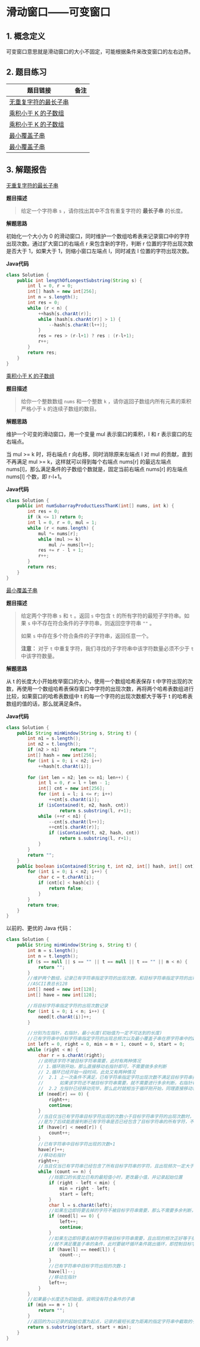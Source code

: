 # 滑动窗口——可变窗口

## 1. 概念定义

可变窗口意思就是滑动窗口的大小不固定，可能根据条件来改变窗口的左右边界。

## 2. 题目练习

| 题目链接                                                     | 备注 |
| ------------------------------------------------------------ | ---- |
| [无重复字符的最长子串](https://leetcode.cn/problems/longest-substring-without-repeating-characters/) |      |
| [乘积小于 K 的子数组](https://leetcode.cn/problems/ZVAVXX/)  |      |
| [乘积小于 K 的子数组](https://leetcode.cn/problems/subarray-product-less-than-k/) |      |
| [最小覆盖子串](https://leetcode.cn/problems/M1oyTv/)         |      |
| [最小覆盖子串](https://leetcode.cn/problems/minimum-window-substring/) |      |

## 3. 解题报告

[无重复字符的最长子串](https://leetcode.cn/problems/longest-substring-without-repeating-characters/)

**题目描述**

> 给定一个字符串 `s` ，请你找出其中不含有重复字符的 **最长子串** 的长度。

**解题思路**

初始化一个大小为 0 的滑动窗口，同时维护一个数组哈希表来记录窗口中的字符出现次数。通过扩大窗口的右端点 r 来包含新的字符，判断 r 位置的字符出现次数是否大于 1，如果大于 1，则缩小窗口左端点 l，同时减去 l 位置的字符出现次数。

**Java代码**

```java
class Solution {
    public int lengthOfLongestSubstring(String s) {
        int l = 0, r = 0;
        int[] hash = new int[256];
        int n = s.length();
        int res = 0;
        while (r < n) {
            ++hash[s.charAt(r)];
            while (hash[s.charAt(r)] > 1) {
                --hash[s.charAt(l++)];
            }
            res = res > (r-l+1) ? res : (r-l+1);
            r++;
        }
        return res;
    }
}
```

[乘积小于 K 的子数组](https://leetcode.cn/problems/ZVAVXX/)

**题目描述**

> 给你一个整数数组 `nums` 和一个整数 `k` ，请你返回子数组内所有元素的乘积严格小于 `k` 的连续子数组的数目。

**解题思路**

维护一个可变的滑动窗口，用一个变量 mul 表示窗口的乘积，l 和 r 表示窗口的左右端点。

当 mul >= k 时，将右端点 r 向右移，同时消除原来左端点 l 对 mul 的贡献，直到不再满足 mul >= k，这样就可以得到每个右端点 nums[r] 的最远左端点 nums[l]，那么满足条件的子数组个数就是，固定当前右端点 nums[r] 的左端点 nums[l] 个数，即 r-l+1。

**Java代码**

```java
class Solution {
    public int numSubarrayProductLessThanK(int[] nums, int k) {
        int res = 0;
        if (k <= 1) return 0;
        int l = 0, r = 0, mul = 1;
        while (r < nums.length) {
            mul *= nums[r];
            while (mul >= k)
                mul /= nums[l++];
            res += r - l + 1;
            r++;
        }
        return res;
    }
}
```

[最小覆盖子串](https://leetcode.cn/problems/M1oyTv/)

**题目描述**

> 给定两个字符串 `s` 和 `t` 。返回 `s` 中包含 `t` 的所有字符的最短子字符串。如果 `s` 中不存在符合条件的子字符串，则返回空字符串 `""` 。
>
> 如果 `s` 中存在多个符合条件的子字符串，返回任意一个。
>
>  
>
> **注意：** 对于 `t` 中重复字符，我们寻找的子字符串中该字符数量必须不少于 `t` 中该字符数量。

**解题思路**

从 t 的长度大小开始枚举窗口的大小，使用一个数组哈希表保存 t 中字符出现的次数，再使用一个数组哈希表保存窗口中字符的出现次数，再将两个哈希表数组进行比较，如果窗口的哈希表数组中 t 的每一个字符的出现次数都大于等于 t 的哈希表数组的值的话，那么就满足条件。

**Java代码**

```java
class Solution {
    public String minWindow(String s, String t) {
        int n1 = s.length();
        int n2 = t.length();
        if (n2 > n1)    return "";
        int[] hash = new int[256];
        for (int i = 0; i < n2; i++)
            ++hash[t.charAt(i)];
        
        for (int len = n2; len <= n1; len++) {
            int l = 0, r = l + len - 1;
            int[] cnt = new int[256];
            for (int i = l; i <= r; i++)
                ++cnt[s.charAt(i)];
            if (isContained(t, n2, hash, cnt))
                    return s.substring(l, r+1);
            while (++r < n1) {
                --cnt[s.charAt(l++)];
                ++cnt[s.charAt(r)];
                if (isContained(t, n2, hash, cnt))
                    return s.substring(l, r+1);
            }
        }
        return "";
    }
    public boolean isContained(String t, int n2, int[] hash, int[] cnt) {
        for (int i = 0; i < n2; i++) {
            char c = t.charAt(i);
            if (cnt[c] < hash[c]) {
                return false;
            }
        }
        return true;
    }
}
```

以前的、更优的 Java 代码：

```java
class Solution {
    public String minWindow(String s, String t) {
        int m = s.length();
        int n = t.length();
        if (s == null || s == "" || t == null || t == "" || m < n) {
            return "";
        }
        //维护两个数组，记录已有字符串指定字符的出现次数，和目标字符串指定字符的出现次数
        //ASCII表总长128
        int[] need = new int[128];
        int[] have = new int[128];

        //将目标字符串指定字符的出现次数记录
        for (int i = 0; i < n; i++) {
            need[t.charAt(i)]++;
        }

        //分别为左指针，右指针，最小长度(初始值为一定不可达到的长度)
        //已有字符串中目标字符串指定字符的出现总频次以及最小覆盖子串在原字符串中的起始位置
        int left = 0, right = 0, min = m + 1, count = 0, start = 0;
        while (right < m) {
            char r = s.charAt(right);
            //说明该字符不被目标字符串需要，此时有两种情况
            // 1.循环刚开始，那么直接移动右指针即可，不需要做多余判断
            // 2.循环已经开始一段时间，此处又有两种情况
            //  2.1 上一次条件不满足，已有字符串指定字符出现次数不满足目标字符串指定字符出现次数，那么此时
            //      如果该字符还不被目标字符串需要，就不需要进行多余判断，右指针移动即可
            //  2.2 左指针已经移动完毕，那么此时就相当于循环刚开始，同理直接移动右指针
            if (need[r] == 0) {
                right++;
                continue;
            }
            //当且仅当已有字符串目标字符出现的次数小于目标字符串字符的出现次数时，count才会+1
            //是为了后续能直接判断已有字符串是否已经包含了目标字符串的所有字符，不需要挨个比对字符出现的次数
            if (have[r] < need[r]) {
                count++;
            }
            //已有字符串中目标字符出现的次数+1
            have[r]++;
            //移动右指针
            right++;
            //当且仅当已有字符串已经包含了所有目标字符串的字符，且出现频次一定大于或等于指定频次
            while (count == n) {
                //挡窗口的长度比已有的最短值小时，更改最小值，并记录起始位置
                if (right - left < min) {
                    min = right - left;
                    start = left;
                }
                char l = s.charAt(left);
                //如果左边即将要去掉的字符不被目标字符串需要，那么不需要多余判断，直接可以移动左指针
                if (need[l] == 0) {
                    left++;
                    continue;
                }
                //如果左边即将要去掉的字符被目标字符串需要，且出现的频次正好等于指定频次，那么如果去掉了这个字符，
                //就不满足覆盖子串的条件，此时要破坏循环条件跳出循环，即控制目标字符串指定字符的出现总频次(count)-1
                if (have[l] == need[l]) {
                    count--;
                }
                //已有字符串中目标字符出现的次数-1
                have[l]--;
                //移动左指针
                left++;
            }
        }
        //如果最小长度还为初始值，说明没有符合条件的子串
        if (min == m + 1) {
            return "";
        }
        //返回的为以记录的起始位置为起点，记录的最短长度为距离的指定字符串中截取的子串
        return s.substring(start, start + min);
    }
}
```


